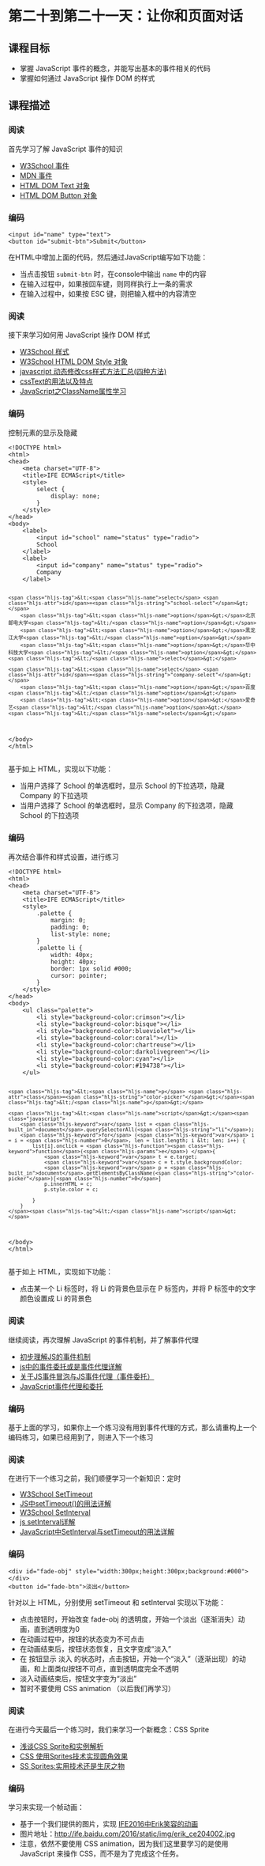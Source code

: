 <html>
<body>
<h1 id="-">第二十到第二十一天：让你和页面对话</h1>
<h2 id="-">课程目标</h2>
<ul>
<li>掌握 JavaScript 事件的概念，并能写出基本的事件相关的代码</li>
<li>掌握如何通过 JavaScript 操作 DOM 的样式</li>
</ul>
<h2 id="-">课程描述</h2>
<h3 id="-">阅读</h3>
<p>首先学习了解 JavaScript 事件的知识</p>
<ul>
<li><a href="http://www.w3school.com.cn/js/js_htmldom_events.asp">W3School 事件</a></li>
<li><a href="https://developer.mozilla.org/zh-CN/docs/Learn/JavaScript/Building_blocks/Events">MDN 事件</a></li>
<li><a href="http://www.w3school.com.cn/jsref/dom_obj_text.asp">HTML DOM Text 对象</a></li>
<li><a href="http://www.w3school.com.cn/jsref/dom_obj_pushbutton.asp">HTML DOM Button 对象</a></li>
</ul>
<h3 id="-">编码</h3>
<pre><code>&lt;<span class="hljs-selector-tag">input</span> id=<span class="hljs-string">"name"</span> type=<span class="hljs-string">"text"</span>&gt;    
&lt;<span class="hljs-selector-tag">button</span> id=<span class="hljs-string">"submit-btn"</span>&gt;Submit&lt;/button&gt;
</code></pre><p>在HTML中增加上面的代码，然后通过JavaScript编写如下功能：</p>
<ul>
<li>当点击按钮 <code>submit-btn</code> 时，在console中输出 <code>name</code> 中的内容</li>
<li>在输入过程中，如果按回车键，则同样执行上一条的需求</li>
<li>在输入过程中，如果按 ESC 键，则把输入框中的内容清空</li>
</ul>
<h3 id="-">阅读</h3>
<p>接下来学习如何用 JavaScript 操作 DOM 样式</p>
<ul>
<li><a href="http://www.w3school.com.cn/js/js_htmldom_css.asp">W3School 样式</a></li>
<li><a href="http://www.w3school.com.cn/jsref/dom_obj_style.asp">W3School HTML DOM Style 对象</a></li>
<li><a href="https://www.cnblogs.com/aademeng/articles/6279060.html">javascript 动态修改css样式方法汇总(四种方法)</a></li>
<li><a href="https://www.cnblogs.com/majingyi/p/6840818.html">cssText的用法以及特点</a></li>
<li><a href="https://www.cnblogs.com/GreenLeaves/p/5757216.html">JavaScript之ClassName属性学习</a></li>
</ul>
<h3 id="-">编码</h3>
<p>控制元素的显示及隐藏</p>
<pre><code><span class="hljs-meta">&lt;!DOCTYPE html&gt;</span>
<span class="hljs-tag">&lt;<span class="hljs-name">html</span>&gt;</span>
<span class="hljs-tag">&lt;<span class="hljs-name">head</span>&gt;</span>
    <span class="hljs-tag">&lt;<span class="hljs-name">meta</span> <span class="hljs-attr">charset</span>=<span class="hljs-string">"UTF-8"</span>&gt;</span>    
    <span class="hljs-tag">&lt;<span class="hljs-name">title</span>&gt;</span>IFE ECMAScript<span class="hljs-tag">&lt;/<span class="hljs-name">title</span>&gt;</span>
    <span class="hljs-tag">&lt;<span class="hljs-name">style</span>&gt;</span><span class="css">
        <span class="hljs-selector-tag">select</span> {
            <span class="hljs-attribute">display</span>: none;
        }
    </span><span class="hljs-tag">&lt;/<span class="hljs-name">style</span>&gt;</span>
<span class="hljs-tag">&lt;/<span class="hljs-name">head</span>&gt;</span>
<span class="hljs-tag">&lt;<span class="hljs-name">body</span>&gt;</span>            
    <span class="hljs-tag">&lt;<span class="hljs-name">label</span>&gt;</span>
        <span class="hljs-tag">&lt;<span class="hljs-name">input</span> <span class="hljs-attr">id</span>=<span class="hljs-string">"school"</span> <span class="hljs-attr">name</span>=<span class="hljs-string">"status"</span> <span class="hljs-attr">type</span>=<span class="hljs-string">"radio"</span>&gt;</span>
        School
    <span class="hljs-tag">&lt;/<span class="hljs-name">label</span>&gt;</span>
    <span class="hljs-tag">&lt;<span class="hljs-name">label</span>&gt;</span>
        <span class="hljs-tag">&lt;<span class="hljs-name">input</span> <span class="hljs-attr">id</span>=<span class="hljs-string">"company"</span> <span class="hljs-attr">name</span>=<span class="hljs-string">"status"</span> <span class="hljs-attr">type</span>=<span class="hljs-string">"radio"</span>&gt;</span>
        Company
    <span class="hljs-tag">&lt;/<span class="hljs-name">label</span>&gt;</span>

    <span class="hljs-tag">&lt;<span class="hljs-name">select</span> <span class="hljs-attr">id</span>=<span class="hljs-string">"school-select"</span>&gt;</span>        
        <span class="hljs-tag">&lt;<span class="hljs-name">option</span>&gt;</span>北京邮电大学<span class="hljs-tag">&lt;/<span class="hljs-name">option</span>&gt;</span>
        <span class="hljs-tag">&lt;<span class="hljs-name">option</span>&gt;</span>黑龙江大学<span class="hljs-tag">&lt;/<span class="hljs-name">option</span>&gt;</span>
        <span class="hljs-tag">&lt;<span class="hljs-name">option</span>&gt;</span>华中科技大学<span class="hljs-tag">&lt;/<span class="hljs-name">option</span>&gt;</span>
    <span class="hljs-tag">&lt;/<span class="hljs-name">select</span>&gt;</span>

    <span class="hljs-tag">&lt;<span class="hljs-name">select</span> <span class="hljs-attr">id</span>=<span class="hljs-string">"company-select"</span>&gt;</span>        
        <span class="hljs-tag">&lt;<span class="hljs-name">option</span>&gt;</span>百度<span class="hljs-tag">&lt;/<span class="hljs-name">option</span>&gt;</span>
        <span class="hljs-tag">&lt;<span class="hljs-name">option</span>&gt;</span>爱奇艺<span class="hljs-tag">&lt;/<span class="hljs-name">option</span>&gt;</span>        
    <span class="hljs-tag">&lt;/<span class="hljs-name">select</span>&gt;</span>
<span class="hljs-tag">&lt;/<span class="hljs-name">body</span>&gt;</span>
<span class="hljs-tag">&lt;/<span class="hljs-name">html</span>&gt;</span>
</code></pre><p>基于如上 HTML，实现以下功能：</p>
<ul>
<li>当用户选择了 School 的单选框时，显示 School 的下拉选项，隐藏 Company 的下拉选项</li>
<li>当用户选择了 School 的单选框时，显示 Company 的下拉选项，隐藏 School 的下拉选项</li>
</ul>
<h3 id="-">编码</h3>
<p>再次结合事件和样式设置，进行练习</p>
<pre><code><span class="hljs-meta">&lt;!DOCTYPE html&gt;</span>
<span class="hljs-tag">&lt;<span class="hljs-name">html</span>&gt;</span>
<span class="hljs-tag">&lt;<span class="hljs-name">head</span>&gt;</span>
    <span class="hljs-tag">&lt;<span class="hljs-name">meta</span> <span class="hljs-attr">charset</span>=<span class="hljs-string">"UTF-8"</span>&gt;</span>    
    <span class="hljs-tag">&lt;<span class="hljs-name">title</span>&gt;</span>IFE ECMAScript<span class="hljs-tag">&lt;/<span class="hljs-name">title</span>&gt;</span>
    <span class="hljs-tag">&lt;<span class="hljs-name">style</span>&gt;</span><span class="css">
        <span class="hljs-selector-class">.palette</span> {
            <span class="hljs-attribute">margin</span>: <span class="hljs-number">0</span>;
            <span class="hljs-attribute">padding</span>: <span class="hljs-number">0</span>;
            <span class="hljs-attribute">list-style</span>: none;
        }
        <span class="hljs-selector-class">.palette</span> <span class="hljs-selector-tag">li</span> {
            <span class="hljs-attribute">width</span>: <span class="hljs-number">40px</span>;
            <span class="hljs-attribute">height</span>: <span class="hljs-number">40px</span>;
            <span class="hljs-attribute">border</span>: <span class="hljs-number">1px</span> solid <span class="hljs-number">#000</span>;
            <span class="hljs-attribute">cursor</span>: pointer;
        }
    </span><span class="hljs-tag">&lt;/<span class="hljs-name">style</span>&gt;</span>
<span class="hljs-tag">&lt;/<span class="hljs-name">head</span>&gt;</span>
<span class="hljs-tag">&lt;<span class="hljs-name">body</span>&gt;</span>            
    <span class="hljs-tag">&lt;<span class="hljs-name">ul</span> <span class="hljs-attr">class</span>=<span class="hljs-string">"palette"</span>&gt;</span>
        <span class="hljs-tag">&lt;<span class="hljs-name">li</span> <span class="hljs-attr">style</span>=<span class="hljs-string">"background-color:crimson"</span>&gt;</span><span class="hljs-tag">&lt;/<span class="hljs-name">li</span>&gt;</span>
        <span class="hljs-tag">&lt;<span class="hljs-name">li</span> <span class="hljs-attr">style</span>=<span class="hljs-string">"background-color:bisque"</span>&gt;</span><span class="hljs-tag">&lt;/<span class="hljs-name">li</span>&gt;</span>
        <span class="hljs-tag">&lt;<span class="hljs-name">li</span> <span class="hljs-attr">style</span>=<span class="hljs-string">"background-color:blueviolet"</span>&gt;</span><span class="hljs-tag">&lt;/<span class="hljs-name">li</span>&gt;</span>
        <span class="hljs-tag">&lt;<span class="hljs-name">li</span> <span class="hljs-attr">style</span>=<span class="hljs-string">"background-color:coral"</span>&gt;</span><span class="hljs-tag">&lt;/<span class="hljs-name">li</span>&gt;</span>
        <span class="hljs-tag">&lt;<span class="hljs-name">li</span> <span class="hljs-attr">style</span>=<span class="hljs-string">"background-color:chartreuse"</span>&gt;</span><span class="hljs-tag">&lt;/<span class="hljs-name">li</span>&gt;</span>
        <span class="hljs-tag">&lt;<span class="hljs-name">li</span> <span class="hljs-attr">style</span>=<span class="hljs-string">"background-color:darkolivegreen"</span>&gt;</span><span class="hljs-tag">&lt;/<span class="hljs-name">li</span>&gt;</span>
        <span class="hljs-tag">&lt;<span class="hljs-name">li</span> <span class="hljs-attr">style</span>=<span class="hljs-string">"background-color:cyan"</span>&gt;</span><span class="hljs-tag">&lt;/<span class="hljs-name">li</span>&gt;</span>
        <span class="hljs-tag">&lt;<span class="hljs-name">li</span> <span class="hljs-attr">style</span>=<span class="hljs-string">"background-color:#194738"</span>&gt;</span><span class="hljs-tag">&lt;/<span class="hljs-name">li</span>&gt;</span>        
    <span class="hljs-tag">&lt;/<span class="hljs-name">ul</span>&gt;</span>

    <span class="hljs-tag">&lt;<span class="hljs-name">p</span> <span class="hljs-attr">class</span>=<span class="hljs-string">"color-picker"</span>&gt;</span><span class="hljs-tag">&lt;/<span class="hljs-name">p</span>&gt;</span>

    <span class="hljs-tag">&lt;<span class="hljs-name">script</span>&gt;</span><span class="javascript">
        <span class="hljs-keyword">var</span> list = <span class="hljs-built_in">document</span>.querySelectorAll(<span class="hljs-string">"li"</span>);
        <span class="hljs-keyword">for</span> (<span class="hljs-keyword">var</span> i = i = <span class="hljs-number">0</span>, len = list.length; i &lt; len; i++) {
            list[i].onclick = <span class="hljs-function"><span class="hljs-keyword">function</span>(<span class="hljs-params">e</span>) </span>{
                <span class="hljs-keyword">var</span> t = e.target;
                <span class="hljs-keyword">var</span> c = t.style.backgroundColor;
                <span class="hljs-keyword">var</span> p = <span class="hljs-built_in">document</span>.getElementsByClassName(<span class="hljs-string">"color-picker"</span>)[<span class="hljs-number">0</span>]
                p.innerHTML = c;
                p.style.color = c;

            }
        }
    </span><span class="hljs-tag">&lt;/<span class="hljs-name">script</span>&gt;</span>
<span class="hljs-tag">&lt;/<span class="hljs-name">body</span>&gt;</span>
<span class="hljs-tag">&lt;/<span class="hljs-name">html</span>&gt;</span>
</code></pre><p>基于如上 HTML，实现如下功能：</p>
<ul>
<li>点击某一个 Li 标签时，将 Li 的背景色显示在 P 标签内，并将 P 标签中的文字颜色设置成 Li 的背景色</li>
</ul>
<h3 id="-">阅读</h3>
<p>继续阅读，再次理解 JavaScript 的事件机制，并了解事件代理</p>
<ul>
<li><a href="https://www.cnblogs.com/lazychen/p/5664788.html">初步理解JS的事件机制</a></li>
<li><a href="https://www.cnblogs.com/liugang-vip/p/5616484.html">js中的事件委托或是事件代理详解</a></li>
<li><a href="https://blog.csdn.net/supercoooooder/article/details/52190100">关于JS事件冒泡与JS事件代理（事件委托）</a></li>
<li><a href="https://segmentfault.com/a/1190000002613617">JavaScript事件代理和委托</a></li>
</ul>
<h3 id="-">编码</h3>
<p>基于上面的学习，如果你上一个练习没有用到事件代理的方式，那么请重构上一个编码练习，如果已经用到了，则进入下一个练习</p>
<h3 id="-">阅读</h3>
<p>在进行下一个练习之前，我们顺便学习一个新知识：定时</p>
<ul>
<li><a href="http://www.w3school.com.cn/jsref/met_win_settimeout.asp">W3School SetTimeout</a></li>
<li><a href="http://www.jb51.net/article/35535.htm">JS中setTimeout()的用法详解</a></li>
<li><a href="http://www.w3school.com.cn/jsref/met_win_setinterval.asp">W3School SetInterval</a></li>
<li><a href="https://www.cnblogs.com/everest33Tong/p/6322484.html">js setInterval详解</a></li>
<li><a href="http://www.jb51.net/article/74606.htm">JavaScript中SetInterval与setTimeout的用法详解</a></li>
</ul>
<h3 id="-">编码</h3>
<pre><code>&lt;<span class="hljs-keyword">div</span> <span class="hljs-built_in">id</span>=<span class="hljs-string">"fade-obj"</span> style=<span class="hljs-string">"width:300px;height:300px;background:#000"</span>&gt;&lt;/<span class="hljs-keyword">div</span>&gt;
&lt;button <span class="hljs-built_in">id</span>=<span class="hljs-string">"fade-btn"</span>&gt;淡出&lt;/button&gt;
</code></pre><p>针对以上 HTML，分别使用 setTimeout 和 setInterval 实现以下功能：</p>
<ul>
<li>点击按钮时，开始改变 fade-obj 的透明度，开始一个淡出（逐渐消失）动画，直到透明度为0</li>
<li>在动画过程中，按钮的状态变为不可点击</li>
<li>在动画结束后，按钮状态恢复，且文字变成“淡入”</li>
<li>在 按钮显示 淡入 的状态时，点击按钮，开始一个“淡入”（逐渐出现）的动画，和上面类似按钮不可点，直到透明度完全不透明</li>
<li>淡入动画结束后，按钮文字变为“淡出”</li>
<li>暂时不要使用 CSS animation （以后我们再学习）</li>
</ul>
<h3 id="-">阅读</h3>
<p>在进行今天最后一个练习时，我们来学习一个新概念：CSS Sprite</p>
<ul>
<li><a href="https://blog.csdn.net/u011349149/article/details/24181675">浅谈CSS Sprite和实例解析</a></li>
<li><a href="http://www.jb51.net/article/83111.htm">CSS 使用Sprites技术实现圆角效果</a></li>
<li><a href="http://www.zhangxinxu.com/wordpress/2010/03/%E7%BF%BB%E8%AF%91-css-sprites%E5%AE%9E%E7%94%A8%E6%8A%80%E6%9C%AF%E8%BF%98%E6%98%AF%E7%94%9F%E5%8E%8C%E4%B9%8B%E7%89%A9%EF%BC%9F/">SS Sprites:实用技术还是生厌之物</a></li>
</ul>
<h3 id="-">编码</h3>
<p>学习来实现一个帧动画：</p>
<ul>
<li>基于一个我们提供的图片，实现 <a href="http://ife.baidu.com/2016/static/index.html">IFE2016中Erik笑容的动画</a></li>
<li>图片地址：<a href="http://ife.baidu.com/2016/static/img/erik_ce204002.jpg">http://ife.baidu.com/2016/static/img/erik_ce204002.jpg</a></li>
<li>注意，依然不要使用 CSS animation，因为我们这里要学习的是使用 JavaScript 来操作 CSS，而不是为了完成这个任务。</li>
</ul>
</body>
</html>
